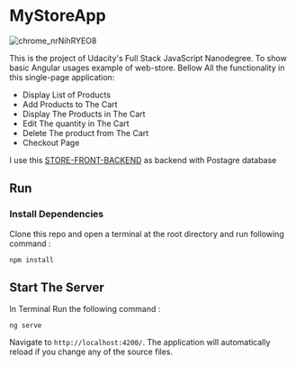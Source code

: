 # MyStoreApp
![chrome_nrNihRYEO8](https://user-images.githubusercontent.com/107313605/176237209-001ab486-dc61-4b59-9852-01afdd68a593.gif)

This is the project of Udacity's Full Stack JavaScript Nanodegree.
To show basic Angular usages example of web-store.
Bellow All the functionality in this single-page application:
- Display List of Products
- Add Products to The Cart
- Display The Products in The Cart
- Edit The quantity in The Cart
- Delete The product from The Cart
- Checkout Page

I use this [STORE-FRONT-BACKEND](https://github.com/AhmedALSuwayni/STORE-FRONT-BACKEND) as backend 
with Postagre database 
## Run
### Install Dependencies 
Clone this repo and open a terminal at the root directory and run following command :
``` 
npm install 
```
## Start The Server
In Terminal Run the following command :
``` 
ng serve 
```
Navigate to `http://localhost:4200/`. The application will automatically reload if you change any of the source files.





